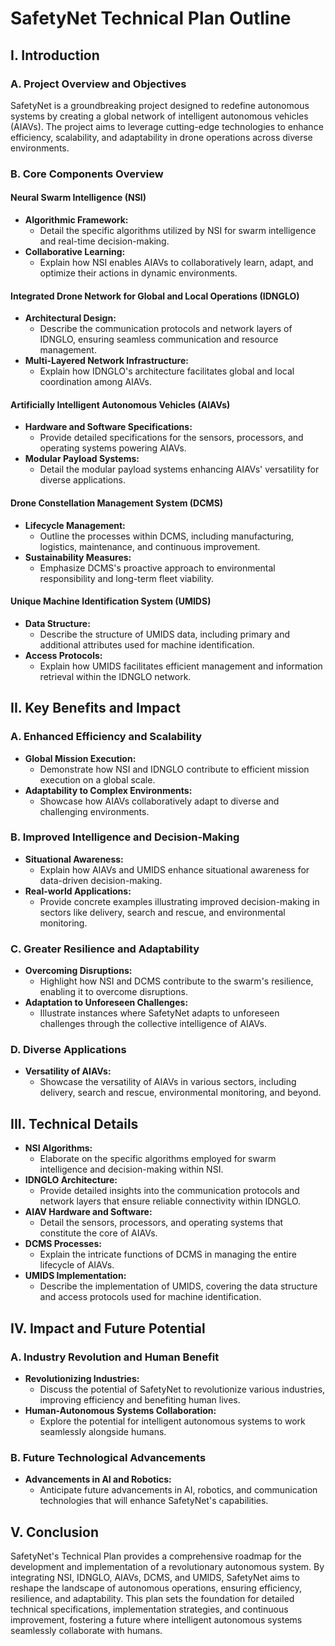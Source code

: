 # SafetyNet Technical Plan Outline

## I. Introduction

### A. Project Overview and Objectives

SafetyNet is a groundbreaking project designed to redefine autonomous systems by creating a global network of intelligent autonomous vehicles (AIAVs). The project aims to leverage cutting-edge technologies to enhance efficiency, scalability, and adaptability in drone operations across diverse environments.

### B. Core Components Overview

#### Neural Swarm Intelligence (NSI)

   - **Algorithmic Framework:**
      - Detail the specific algorithms utilized by NSI for swarm intelligence and real-time decision-making.
   - **Collaborative Learning:**
      - Explain how NSI enables AIAVs to collaboratively learn, adapt, and optimize their actions in dynamic environments.

#### Integrated Drone Network for Global and Local Operations (IDNGLO)

   - **Architectural Design:**
      - Describe the communication protocols and network layers of IDNGLO, ensuring seamless communication and resource management.
   - **Multi-Layered Network Infrastructure:**
      - Explain how IDNGLO's architecture facilitates global and local coordination among AIAVs.

#### Artificially Intelligent Autonomous Vehicles (AIAVs)

   - **Hardware and Software Specifications:**
      - Provide detailed specifications for the sensors, processors, and operating systems powering AIAVs.
   - **Modular Payload Systems:**
      - Detail the modular payload systems enhancing AIAVs' versatility for diverse applications.

#### Drone Constellation Management System (DCMS)

   - **Lifecycle Management:**
      - Outline the processes within DCMS, including manufacturing, logistics, maintenance, and continuous improvement.
   - **Sustainability Measures:**
      - Emphasize DCMS's proactive approach to environmental responsibility and long-term fleet viability.

#### Unique Machine Identification System (UMIDS)

   - **Data Structure:**
      - Describe the structure of UMIDS data, including primary and additional attributes used for machine identification.
   - **Access Protocols:**
      - Explain how UMIDS facilitates efficient management and information retrieval within the IDNGLO network.

## II. Key Benefits and Impact

### A. Enhanced Efficiency and Scalability

   - **Global Mission Execution:**
      - Demonstrate how NSI and IDNGLO contribute to efficient mission execution on a global scale.
   - **Adaptability to Complex Environments:**
      - Showcase how AIAVs collaboratively adapt to diverse and challenging environments.

### B. Improved Intelligence and Decision-Making

   - **Situational Awareness:**
      - Explain how AIAVs and UMIDS enhance situational awareness for data-driven decision-making.
   - **Real-world Applications:**
      - Provide concrete examples illustrating improved decision-making in sectors like delivery, search and rescue, and environmental monitoring.

### C. Greater Resilience and Adaptability

   - **Overcoming Disruptions:**
      - Highlight how NSI and DCMS contribute to the swarm's resilience, enabling it to overcome disruptions.
   - **Adaptation to Unforeseen Challenges:**
      - Illustrate instances where SafetyNet adapts to unforeseen challenges through the collective intelligence of AIAVs.

### D. Diverse Applications

   - **Versatility of AIAVs:**
      - Showcase the versatility of AIAVs in various sectors, including delivery, search and rescue, environmental monitoring, and beyond.

## III. Technical Details

   - **NSI Algorithms:**
      - Elaborate on the specific algorithms employed for swarm intelligence and decision-making within NSI.
   - **IDNGLO Architecture:**
      - Provide detailed insights into the communication protocols and network layers that ensure reliable connectivity within IDNGLO.
   - **AIAV Hardware and Software:**
      - Detail the sensors, processors, and operating systems that constitute the core of AIAVs.
   - **DCMS Processes:**
      - Explain the intricate functions of DCMS in managing the entire lifecycle of AIAVs.
   - **UMIDS Implementation:**
      - Describe the implementation of UMIDS, covering the data structure and access protocols used for machine identification.

## IV. Impact and Future Potential

### A. Industry Revolution and Human Benefit

   - **Revolutionizing Industries:**
      - Discuss the potential of SafetyNet to revolutionize various industries, improving efficiency and benefiting human lives.
   - **Human-Autonomous Systems Collaboration:**
      - Explore the potential for intelligent autonomous systems to work seamlessly alongside humans.

### B. Future Technological Advancements

   - **Advancements in AI and Robotics:**
      - Anticipate future advancements in AI, robotics, and communication technologies that will enhance SafetyNet's capabilities.

## V. Conclusion

SafetyNet's Technical Plan provides a comprehensive roadmap for the development and implementation of a revolutionary autonomous system. By integrating NSI, IDNGLO, AIAVs, DCMS, and UMIDS, SafetyNet aims to reshape the landscape of autonomous operations, ensuring efficiency, resilience, and adaptability. This plan sets the foundation for detailed technical specifications, implementation strategies, and continuous improvement, fostering a future where intelligent autonomous systems seamlessly collaborate with humans.